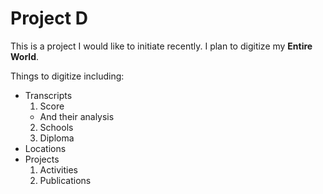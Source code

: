 # Project D

This is a project I would like to initiate recently. I plan to digitize my __Entire World__.

Things to digitize including:

* Transcripts
  1. Score
    * And their analysis
  2. Schools
  3. Diploma
* Locations
* Projects
  1. Activities
  2. Publications
